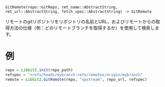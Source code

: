 ```
GitRemote(repo::GitRepo, rmt_name::AbstractString, rmt_url::AbstractString, fetch_spec::AbstractString) -> GitRemote
```

リモートのgitリポジトリをリポジトリの名前とURL、およびリモートからの取得方法の仕様（例：どのリモートブランチを取得するか）を使用して検索します。

# 例

```julia
repo = LibGit2.init(repo_path)
refspec = "+refs/heads/mybranch:refs/remotes/origin/mybranch"
remote = LibGit2.GitRemote(repo, "upstream", repo_url, refspec)
```
